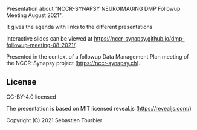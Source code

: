 
Presentation about "NCCR-SYNAPSY NEUROIMAGING DMP Followup Meeting August 2021".

It gives the agenda with links to the different presentations

Interactive slides can be viewed at https://nccr-synapsy.github.io/dmp-followup-meeting-08-2021/.

Presented in the context of a followup Data Management Plan meeting of the NCCR-Synapsy project (https://nccr-synapsy.ch).

## License

CC-BY-4.0 licensed

The presentation is based on MIT licensed reveal.js (https://revealjs.com/)

Copyright (C) 2021 Sebastien Tourbier
